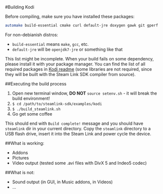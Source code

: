 
#Building Kodi

Before compiling, make sure you have installed these packages:
```Bash
automake build-essential cmake curl default-jre doxygen gawk git gperf swig unzip zip wget
```
For non-debianish distros:
- `build-essential` means `make`, `gcc`, etc.
- `default-jre` will be `openjdk7-jre` or something like that

This list might be incomplete. When your build fails on some dependency,
please install it with your package manager. You can find the list of all required
packages in [Kodi readme](https://github.com/xbmc/xbmc/blob/master/docs/README.linux#L46)
(some libraries are not required, since they will be built with the Steam Link SDK compiler from source).

##Executing the build process

1. Open new terminal window, **DO NOT** `source setenv.sh` - it will break the build environment!
2. `$ cd /path/to/steamlink-sdk/examples/kodi`
3. `$ ./build_steamlink.sh`
4. Go get some coffee

This should end with `Build complete!` message and you should have `steamlink` dir in your current directory.
Copy the `steamlink` directory to a USB flash drive, insert it into the Steam Link and
power cycle the device.

##What is working:
- Addons
- Pictures
- Video output (tested some .avi files with DivX 5 and Indeo5 codec)

##What is not:
- Sound output (in GUI, in Music addons, in Videos)
- ...

